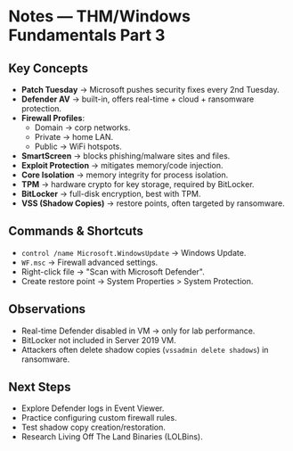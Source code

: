 # Notes — THM/Windows Fundamentals Part 3

## Key Concepts
- **Patch Tuesday** → Microsoft pushes security fixes every 2nd Tuesday.
- **Defender AV** → built-in, offers real-time + cloud + ransomware protection.
- **Firewall Profiles**:
  - Domain → corp networks.
  - Private → home LAN.
  - Public → WiFi hotspots.
- **SmartScreen** → blocks phishing/malware sites and files.
- **Exploit Protection** → mitigates memory/code injection.
- **Core Isolation** → memory integrity for process isolation.
- **TPM** → hardware crypto for key storage, required by BitLocker.
- **BitLocker** → full-disk encryption, best with TPM.
- **VSS (Shadow Copies)** → restore points, often targeted by ransomware.

## Commands & Shortcuts
- `control /name Microsoft.WindowsUpdate` → Windows Update.
- `WF.msc` → Firewall advanced settings.
- Right-click file → "Scan with Microsoft Defender".
- Create restore point → System Properties > System Protection.

## Observations
- Real-time Defender disabled in VM → only for lab performance.
- BitLocker not included in Server 2019 VM.
- Attackers often delete shadow copies (`vssadmin delete shadows`) in ransomware.

## Next Steps
- Explore Defender logs in Event Viewer.
- Practice configuring custom firewall rules.
- Test shadow copy creation/restoration.
- Research Living Off The Land Binaries (LOLBins).  
